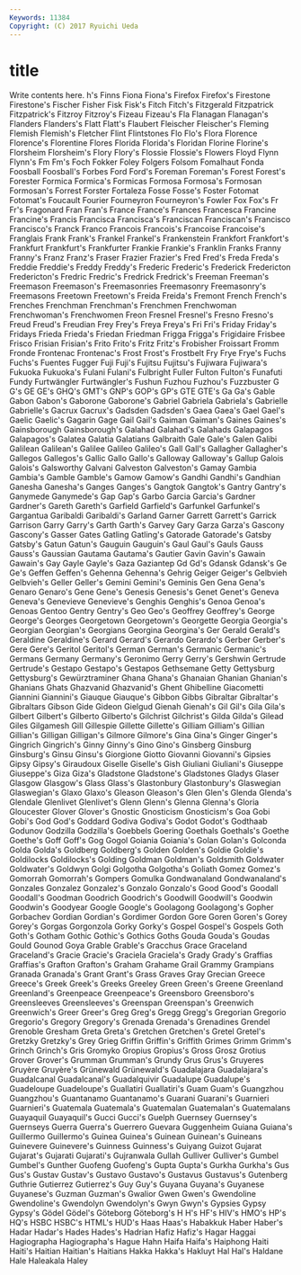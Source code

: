 ```yaml
---
Keywords: 11384 
Copyright: (C) 2017 Ryuichi Ueda
---
```


# title

Write contents here.
h's Finns Fiona Fiona's Firefox Firefox's Firestone Firestone's Fischer Fisher
Fisk Fisk's Fitch Fitch's Fitzgerald Fitzpatrick Fitzpatrick's Fitzroy Fitzroy's Fizeau
Fizeau's Fla Flanagan Flanagan's Flanders Flanders's Flatt Flatt's Flaubert Fleischer
Fleischer's Fleming Flemish Flemish's Fletcher Flint Flintstones Flo Flo's Flora
Florence Florence's Florentine Flores Florida Florida's Floridan Florine Florine's Florsheim
Florsheim's Flory Flory's Flossie Flossie's Flowers Floyd Flynn Flynn's Fm
Fm's Foch Fokker Foley Folgers Folsom Fomalhaut Fonda Foosball Foosball's
Forbes Ford Ford's Foreman Foreman's Forest Forest's Forester Formica Formica's
Formicas Formosa Formosa's Formosan Formosan's Forrest Forster Fortaleza Fosse Fosse's
Foster Fotomat Fotomat's Foucault Fourier Fourneyron Fourneyron's Fowler Fox Fox's
Fr Fr's Fragonard Fran Fran's France France's Frances Francesca Francine
Francine's Francis Francisca Francisca's Franciscan Franciscan's Francisco Francisco's Franck Franco
Francois Francois's Francoise Francoise's Franglais Frank Frank's Frankel Frankel's Frankenstein
Frankfort Frankfort's Frankfurt Frankfurt's Frankfurter Frankie Frankie's Franklin Franks Franny
Franny's Franz Franz's Fraser Frazier Frazier's Fred Fred's Freda Freda's
Freddie Freddie's Freddy Freddy's Frederic Frederic's Frederick Fredericton Fredericton's Fredric
Fredric's Fredrick Fredrick's Freeman Freeman's Freemason Freemason's Freemasonries Freemasonry Freemasonry's
Freemasons Freetown Freetown's Freida Freida's Fremont French French's Frenches Frenchman
Frenchman's Frenchmen Frenchwoman Frenchwoman's Frenchwomen Freon Fresnel Fresnel's Fresno Fresno's
Freud Freud's Freudian Frey Frey's Freya Freya's Fri Fri's Friday
Friday's Fridays Frieda Frieda's Friedan Friedman Frigga Frigga's Frigidaire Frisbee
Frisco Frisian Frisian's Frito Frito's Fritz Fritz's Frobisher Froissart Fromm
Fronde Frontenac Frontenac's Frost Frost's Frostbelt Fry Frye Frye's Fuchs
Fuchs's Fuentes Fugger Fuji Fuji's Fujitsu Fujitsu's Fujiwara Fujiwara's Fukuoka
Fukuoka's Fulani Fulani's Fulbright Fuller Fulton Fulton's Funafuti Fundy Furtwängler
Furtwängler's Fushun Fuzhou Fuzhou's Fuzzbuster G G's GE GE's GHQ's
GMT's GNP's GOP's GP's GTE GTE's Ga Ga's Gable Gabon
Gabon's Gaborone Gaborone's Gabriel Gabriela Gabriela's Gabrielle Gabrielle's Gacrux Gacrux's
Gadsden Gadsden's Gaea Gaea's Gael Gael's Gaelic Gaelic's Gagarin Gage
Gail Gail's Gaiman Gaiman's Gaines Gaines's Gainsborough Gainsborough's Galahad Galahad's
Galahads Galapagos Galapagos's Galatea Galatia Galatians Galbraith Gale Gale's Galen
Galibi Galilean Galilean's Galilee Galileo Galileo's Gall Gall's Gallagher Gallagher's
Gallegos Gallegos's Gallic Gallo Gallo's Galloway Galloway's Gallup Galois Galois's
Galsworthy Galvani Galveston Galveston's Gamay Gambia Gambia's Gamble Gamble's Gamow
Gamow's Gandhi Gandhi's Gandhian Ganesha Ganesha's Ganges Ganges's Gangtok Gangtok's
Gantry Gantry's Ganymede Ganymede's Gap Gap's Garbo Garcia Garcia's Gardner
Gardner's Gareth Gareth's Garfield Garfield's Garfunkel Garfunkel's Gargantua Garibaldi Garibaldi's
Garland Garner Garrett Garrett's Garrick Garrison Garry Garry's Garth Garth's
Garvey Gary Garza Garza's Gascony Gascony's Gasser Gates Gatling Gatling's
Gatorade Gatorade's Gatsby Gatsby's Gatun Gatun's Gauguin Gauguin's Gaul Gaul's
Gauls Gauss Gauss's Gaussian Gautama Gautama's Gautier Gavin Gavin's Gawain
Gawain's Gay Gayle Gayle's Gaza Gaziantep Gd Gd's Gdansk Gdansk's
Ge Ge's Geffen Geffen's Gehenna Gehenna's Gehrig Geiger Geiger's Gelbvieh
Gelbvieh's Geller Geller's Gemini Gemini's Geminis Gen Gena Gena's Genaro
Genaro's Gene Gene's Genesis Genesis's Genet Genet's Geneva Geneva's Genevieve
Genevieve's Genghis Genghis's Genoa Genoa's Genoas Gentoo Gentry Gentry's Geo
Geo's Geoffrey Geoffrey's George George's Georges Georgetown Georgetown's Georgette Georgia
Georgia's Georgian Georgian's Georgians Georgina Georgina's Ger Gerald Gerald's Geraldine
Geraldine's Gerard Gerard's Gerardo Gerardo's Gerber Gerber's Gere Gere's Geritol
Geritol's German German's Germanic Germanic's Germans Germany Germany's Geronimo Gerry
Gerry's Gershwin Gertrude Gertrude's Gestapo Gestapo's Gestapos Gethsemane Getty Gettysburg
Gettysburg's Gewürztraminer Ghana Ghana's Ghanaian Ghanian Ghanian's Ghanians Ghats Ghazvanid
Ghazvanid's Ghent Ghibelline Giacometti Giannini Giannini's Giauque Giauque's Gibbon Gibbs
Gibraltar Gibraltar's Gibraltars Gibson Gide Gideon Gielgud Gienah Gienah's Gil
Gil's Gila Gila's Gilbert Gilbert's Gilberto Gilberto's Gilchrist Gilchrist's Gilda
Gilda's Gilead Giles Gilgamesh Gill Gillespie Gillette Gillette's Gilliam Gilliam's
Gillian Gillian's Gilligan Gilligan's Gilmore Gilmore's Gina Gina's Ginger Ginger's
Gingrich Gingrich's Ginny Ginny's Gino Gino's Ginsberg Ginsburg Ginsburg's Ginsu
Ginsu's Giorgione Giotto Giovanni Giovanni's Gipsies Gipsy Gipsy's Giraudoux Giselle
Giselle's Gish Giuliani Giuliani's Giuseppe Giuseppe's Giza Giza's Gladstone Gladstone's
Gladstones Gladys Glaser Glasgow Glasgow's Glass Glass's Glastonbury Glastonbury's Glaswegian
Glaswegian's Glaxo Glaxo's Gleason Gleason's Glen Glen's Glenda Glenda's Glendale
Glenlivet Glenlivet's Glenn Glenn's Glenna Glenna's Gloria Gloucester Glover Glover's
Gnostic Gnosticism Gnosticism's Goa Gobi Gobi's God God's Goddard Godiva
Godiva's Godot Godot's Godthaab Godunov Godzilla Godzilla's Goebbels Goering Goethals
Goethals's Goethe Goethe's Goff Goff's Gog Gogol Goiania Goiania's Golan
Golan's Golconda Golda Golda's Goldberg Goldberg's Golden Golden's Goldie Goldie's
Goldilocks Goldilocks's Golding Goldman Goldman's Goldsmith Goldwater Goldwater's Goldwyn Golgi
Golgotha Golgotha's Goliath Gomez Gomez's Gomorrah Gomorrah's Gompers Gomulka Gondwanaland
Gondwanaland's Gonzales Gonzalez Gonzalez's Gonzalo Gonzalo's Good Good's Goodall Goodall's
Goodman Goodrich Goodrich's Goodwill Goodwill's Goodwin Goodwin's Goodyear Google Google's
Goolagong Goolagong's Gopher Gorbachev Gordian Gordian's Gordimer Gordon Gore Goren
Goren's Gorey Gorey's Gorgas Gorgonzola Gorky Gorky's Gospel Gospel's Gospels
Goth Goth's Gotham Gothic Gothic's Gothics Goths Gouda Gouda's Goudas
Gould Gounod Goya Grable Grable's Gracchus Grace Graceland Graceland's Gracie
Gracie's Graciela Graciela's Grady Grady's Graffias Graffias's Grafton Grafton's Graham
Grahame Grail Grammy Grampians Granada Granada's Grant Grant's Grass Graves
Gray Grecian Greece Greece's Greek Greek's Greeks Greeley Green Green's
Greene Greenland Greenland's Greenpeace Greenpeace's Greensboro Greensboro's Greensleeves Greensleeves's Greenspan
Greenspan's Greenwich Greenwich's Greer Greer's Greg Greg's Gregg Gregg's Gregorian
Gregorio Gregorio's Gregory Gregory's Grenada Grenada's Grenadines Grendel Grenoble Gresham
Greta Greta's Gretchen Gretchen's Gretel Gretel's Gretzky Gretzky's Grey Grieg
Griffin Griffin's Griffith Grimes Grimm Grimm's Grinch Grinch's Gris Gromyko
Gropius Gropius's Gross Grosz Grotius Grover Grover's Grumman Grumman's Grundy
Grus Grus's Gruyeres Gruyère Gruyère's Grünewald Grünewald's Guadalajara Guadalajara's Guadalcanal
Guadalcanal's Guadalquivir Guadalupe Guadalupe's Guadeloupe Guadeloupe's Guallatiri Guallatiri's Guam Guam's
Guangzhou Guangzhou's Guantanamo Guantanamo's Guarani Guarani's Guarnieri Guarnieri's Guatemala Guatemala's
Guatemalan Guatemalan's Guatemalans Guayaquil Guayaquil's Gucci Gucci's Guelph Guernsey Guernsey's
Guernseys Guerra Guerra's Guerrero Guevara Guggenheim Guiana Guiana's Guillermo Guillermo's
Guinea Guinea's Guinean Guinean's Guineans Guinevere Guinevere's Guinness Guinness's Guiyang
Guizot Gujarat Gujarat's Gujarati Gujarati's Gujranwala Gullah Gulliver Gulliver's Gumbel
Gumbel's Gunther Guofeng Guofeng's Gupta Gupta's Gurkha Gurkha's Gus Gus's
Gustav Gustav's Gustavo Gustavo's Gustavus Gustavus's Gutenberg Guthrie Gutierrez Gutierrez's
Guy Guy's Guyana Guyana's Guyanese Guyanese's Guzman Guzman's Gwalior Gwen
Gwen's Gwendoline Gwendoline's Gwendolyn Gwendolyn's Gwyn Gwyn's Gypsies Gypsy Gypsy's
Gödel Gödel's Göteborg Göteborg's H H's HF's HIV's HMO's HP's
HQ's HSBC HSBC's HTML's HUD's Haas Haas's Habakkuk Haber Haber's
Hadar Hadar's Hades Hades's Hadrian Hafiz Hafiz's Hagar Haggai Hagiographa
Hagiographa's Hague Hahn Haifa Haifa's Haiphong Haiti Haiti's Haitian Haitian's
Haitians Hakka Hakka's Hakluyt Hal Hal's Haldane Hale Haleakala Haley
